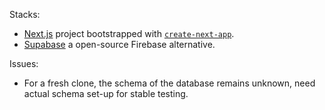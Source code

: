 Stacks:

- [Next.js](https://nextjs.org) project bootstrapped with [`create-next-app`](https://github.com/vercel/next.js/tree/canary/packages/create-next-app).
- [Supabase](https://supabase.com) a open-source Firebase alternative.

Issues:

- For a fresh clone, the schema of the database remains unknown, need actual schema set-up for stable testing.
